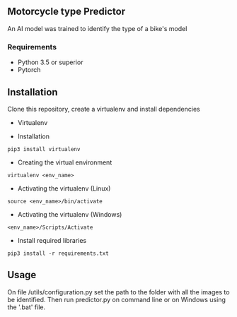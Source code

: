 ## Motorcycle type Predictor

An AI model was trained to identify the type of a bike's model

### Requirements
* Python 3.5 or superior
* Pytorch

## Installation

Clone this repository, create a virtualenv and install dependencies

* Virtualenv
- Installation
```English
pip3 install virtualenv
```
- Creating the virtual environment
```
virtualenv <env_name>
```
- Activating the virtualenv (Linux)
```
source <env_name>/bin/activate
```
- Activating the virtualenv (Windows)
```
<env_name>/Scripts/Activate
```

- Install required libraries
```English
pip3 install -r requirements.txt
```

## Usage

On file /utils/configuration.py set the path to the folder with all the images to be identified. Then run predictor.py on command line or on Windows using the '.bat' file.